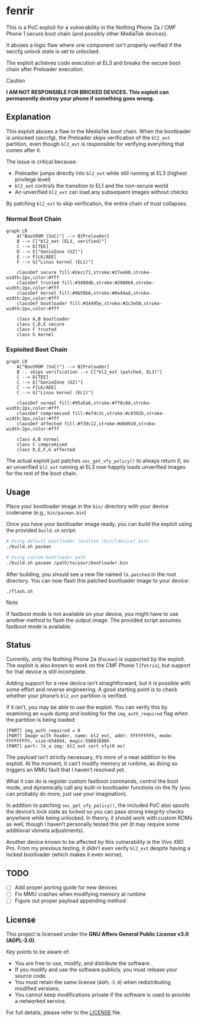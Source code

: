 # fenrir

This is a PoC exploit for a vulnerability in the Nothing Phone 2a / CMF Phone 1 secure boot chain (and possibly other MediaTek devices).

It abuses a logic flaw where one component isn't properly verified if the seccfg unlock state is set to unlocked.

The exploit achieves code execution at EL3 and breaks the secure boot chain after Preloader execution.

>[!CAUTION]
> **I AM NOT RESPONSIBLE FOR BRICKED DEVICES. This exploit can permanently destroy your phone if something goes wrong.**

## Explanation
This exploit abuses a flaw in the MediaTek boot chain. When the bootloader is unlocked (seccfg), the Preloader skips verification of the `bl2_ext` partition, even though `bl2_ext` is responsible for verifying everything that comes after it.

The issue is critical because:
- Preloader jumps directly into `bl2_ext` while still running at EL3 (highest privilege level)
- `bl2_ext` controls the transition to EL1 and the non-secure world
- An unverified `bl2_ext` can load any subsequent images without checks

By patching `bl2_ext` to skip verification, the entire chain of trust collapses.

### Normal Boot Chain
```mermaid
graph LR
    A["BootROM (SoC)"] --> B[Preloader]
    B --> C["bl2_ext (EL3, verified)"]
    C --> D[TEE]
    D --> E["GenieZone (GZ)"]
    E --> F[LK/AEE]
    F --> G["Linux kernel (EL1)"]
    
    classDef secure fill:#2ecc71,stroke:#27ae60,stroke-width:2px,color:#fff
    classDef trusted fill:#3498db,stroke:#2980b9,stroke-width:2px,color:#fff
    classDef kernel fill:#9b59b6,stroke:#8e44ad,stroke-width:2px,color:#fff
    classDef bootloader fill:#34495e,stroke:#2c3e50,stroke-width:2px,color:#fff
    
    class A,B bootloader
    class C,D,E secure
    class F trusted
    class G kernel
```

### Exploited Boot Chain
```mermaid
graph LR
    A["BootROM (SoC)"] --> B[Preloader]
    B -. skips verification .-> C["bl2_ext (patched, EL3)"]
    C --> D[TEE]
    C --> E["GenieZone (GZ)"]
    C --> F[LK/AEE]
    C --> G["Linux kernel (EL1)"]
    
    classDef normal fill:#95a5a6,stroke:#7f8c8d,stroke-width:2px,color:#fff
    classDef compromised fill:#e74c3c,stroke:#c0392b,stroke-width:3px,color:#fff
    classDef affected fill:#f39c12,stroke:#d68910,stroke-width:2px,color:#fff
    
    class A,B normal
    class C compromised
    class D,E,F,G affected
```

The actual exploit just patches `sec_get_vfy_policy()` to always return 0, so an unverified `bl2_ext` running at EL3 now happily loads unverified images for the rest of the boot chain.

## Usage
Place your bootloader image in the `bin/` directory with your device codename (e.g., `bin/pacman.bin`)

Once you have your bootloader image ready, you can build the exploit using the provided `build.sh` script:
```bash
# Using default bootloader location (bin/[device].bin)
./build.sh pacman

# Using custom bootloader path
./build.sh pacman /path/to/your/bootloader.bin
```

After building, you should see a new file named `lk.patched` in the root directory. You can now flash this patched bootloader image to your device:
```
./flash.sh
```

> [!NOTE]
> If fastboot mode is not available on your device, you might have to use another method to flash the output image. The provided script assumes fastboot mode is available.

## Status
Currently, only the Nothing Phone 2a (`Pacman`) is supported by the exploit. The exploit is also known to work on the CMF Phone 1 (`Tetris`), but support for that device is still incomplete.

Adding support for a new device isn’t straightforward, but it is possible with some effort and reverse engineering. A good starting point is to check whether your phone’s `bl2_ext` partition is verified.

If it isn’t, you may be able to use the exploit. You can verify this by examining an `expdb` dump and looking for the `img_auth_required` flag when the partition is being loaded:
```
[PART] img_auth_required = 0
[PART] Image with header, name: bl2_ext, addr: FFFFFFFFh, mode: FFFFFFFFh, size:654944, magic:58881688h
[PART] part: lk_a img: bl2_ext cert vfy(0 ms)
```

The payload isn’t strictly necessary, it’s more of a neat addition to the exploit. At the moment, it can’t modify memory at runtime, as doing so triggers an MMU fault that I haven’t resolved yet.

What it can do is register custom fastboot commands, control the boot mode, and dynamically call any built-in bootloader functions on the fly (you can probably do more, just use your imagination).

In addition to patching `sec_get_vfy_policy()`, the included PoC also spoofs the device’s lock state as locked so you can pass strong integrity checks anywhere while being unlocked. In theory, it should work with custom ROMs as well, though I haven’t personally tested this yet (it may require some additional vbmeta adjustments).

Another device known to be affected by this vulnerability is the Vivo X80 Pro. From my previous testing, it didn’t even verify `bl2_ext` despite having a locked bootloader (which makes it even worse).

## TODO
- [ ] Add proper porting guide for new devices
- [ ] Fix MMU crashes when modifying memory at runtime
- [ ] Figure out proper payload appending method

## License

This project is licensed under the **GNU Affero General Public License v3.0 (AGPL-3.0)**.

Key points to be aware of:

* You are free to use, modify, and distribute the software.
* If you modify and use the software publicly, you must release your source code.
* You must retain the same license (`AGPL-3.0`) when redistributing modified versions.
* You cannot keep modifications private if the software is used to provide a networked service.

For full details, please refer to the [LICENSE](https://github.com/R0rt1z2/fenrir/tree/master/LICENSE) file.
